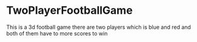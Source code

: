# TwoPlayerFootballGame
This is a 3d football game there are two players which is blue and red and both of them have to more scores to win
